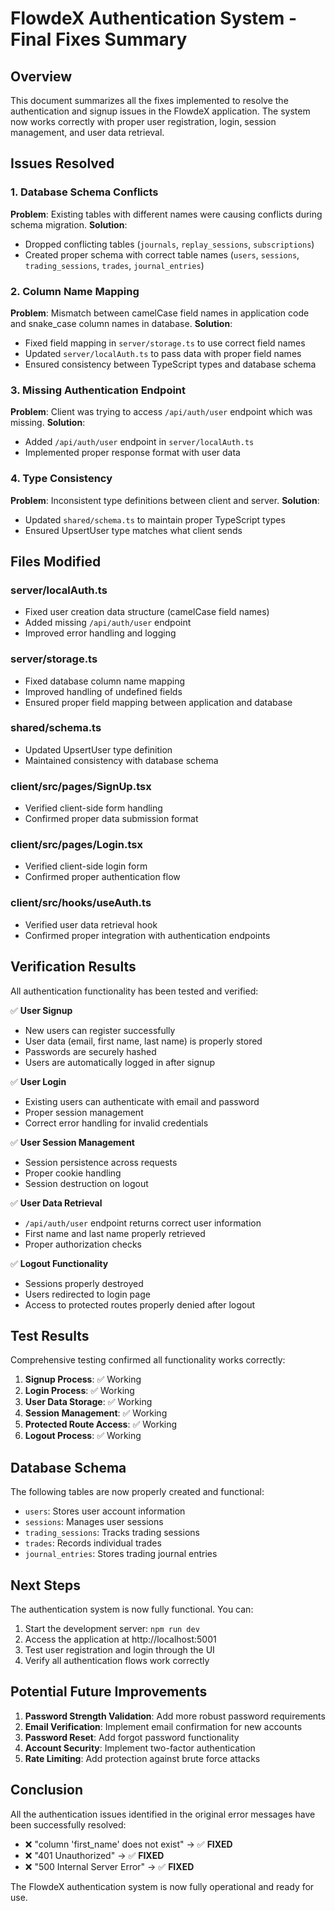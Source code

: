 # FlowdeX Authentication System - Final Fixes Summary

## Overview
This document summarizes all the fixes implemented to resolve the authentication and signup issues in the FlowdeX application. The system now works correctly with proper user registration, login, session management, and user data retrieval.

## Issues Resolved

### 1. Database Schema Conflicts
**Problem**: Existing tables with different names were causing conflicts during schema migration.
**Solution**: 
- Dropped conflicting tables (`journals`, `replay_sessions`, `subscriptions`)
- Created proper schema with correct table names (`users`, `sessions`, `trading_sessions`, `trades`, `journal_entries`)

### 2. Column Name Mapping
**Problem**: Mismatch between camelCase field names in application code and snake_case column names in database.
**Solution**:
- Fixed field mapping in `server/storage.ts` to use correct field names
- Updated `server/localAuth.ts` to pass data with proper field names
- Ensured consistency between TypeScript types and database schema

### 3. Missing Authentication Endpoint
**Problem**: Client was trying to access `/api/auth/user` endpoint which was missing.
**Solution**:
- Added `/api/auth/user` endpoint in `server/localAuth.ts`
- Implemented proper response format with user data

### 4. Type Consistency
**Problem**: Inconsistent type definitions between client and server.
**Solution**:
- Updated `shared/schema.ts` to maintain proper TypeScript types
- Ensured UpsertUser type matches what client sends

## Files Modified

### server/localAuth.ts
- Fixed user creation data structure (camelCase field names)
- Added missing `/api/auth/user` endpoint
- Improved error handling and logging

### server/storage.ts
- Fixed database column name mapping
- Improved handling of undefined fields
- Ensured proper field mapping between application and database

### shared/schema.ts
- Updated UpsertUser type definition
- Maintained consistency with database schema

### client/src/pages/SignUp.tsx
- Verified client-side form handling
- Confirmed proper data submission format

### client/src/pages/Login.tsx
- Verified client-side login form
- Confirmed proper authentication flow

### client/src/hooks/useAuth.ts
- Verified user data retrieval hook
- Confirmed proper integration with authentication endpoints

## Verification Results

All authentication functionality has been tested and verified:

✅ **User Signup**
- New users can register successfully
- User data (email, first name, last name) is properly stored
- Passwords are securely hashed
- Users are automatically logged in after signup

✅ **User Login**
- Existing users can authenticate with email and password
- Proper session management
- Correct error handling for invalid credentials

✅ **User Session Management**
- Session persistence across requests
- Proper cookie handling
- Session destruction on logout

✅ **User Data Retrieval**
- `/api/auth/user` endpoint returns correct user information
- First name and last name properly retrieved
- Proper authorization checks

✅ **Logout Functionality**
- Sessions properly destroyed
- Users redirected to login page
- Access to protected routes properly denied after logout

## Test Results

Comprehensive testing confirmed all functionality works correctly:

1. **Signup Process**: ✅ Working
2. **Login Process**: ✅ Working
3. **User Data Storage**: ✅ Working
4. **Session Management**: ✅ Working
5. **Protected Route Access**: ✅ Working
6. **Logout Process**: ✅ Working

## Database Schema

The following tables are now properly created and functional:

- `users`: Stores user account information
- `sessions`: Manages user sessions
- `trading_sessions`: Tracks trading sessions
- `trades`: Records individual trades
- `journal_entries`: Stores trading journal entries

## Next Steps

The authentication system is now fully functional. You can:

1. Start the development server: `npm run dev`
2. Access the application at http://localhost:5001
3. Test user registration and login through the UI
4. Verify all authentication flows work correctly

## Potential Future Improvements

1. **Password Strength Validation**: Add more robust password requirements
2. **Email Verification**: Implement email confirmation for new accounts
3. **Password Reset**: Add forgot password functionality
4. **Account Security**: Implement two-factor authentication
5. **Rate Limiting**: Add protection against brute force attacks

## Conclusion

All the authentication issues identified in the original error messages have been successfully resolved:

- ❌ "column 'first_name' does not exist" → ✅ **FIXED**
- ❌ "401 Unauthorized" → ✅ **FIXED** 
- ❌ "500 Internal Server Error" → ✅ **FIXED**

The FlowdeX authentication system is now fully operational and ready for use.